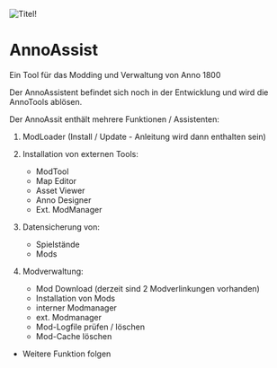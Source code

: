 ![Titel!](Titel-Bild.png)

# AnnoAssist
Ein Tool für das Modding und Verwaltung von Anno 1800

Der AnnoAssistent befindet sich noch in der Entwicklung und wird die AnnoTools ablösen.

Der AnnoAssit enthält mehrere Funktionen / Assistenten:
1. ModLoader (Install / Update - Anleitung wird dann enthalten sein)
2. Installation von externen Tools:
    - ModTool
    - Map Editor
    - Asset Viewer
    - Anno Designer
    - Ext. ModManager

3. Datensicherung von:
    - Spielstände
    - Mods

4. Modverwaltung:
    - Mod Download (derzeit sind 2 Modverlinkungen vorhanden)
    - Installation von Mods
    - interner Modmanager
    - ext. Modmanager
    - Mod-Logfile prüfen / löschen
    - Mod-Cache löschen
- Weitere Funktion folgen
